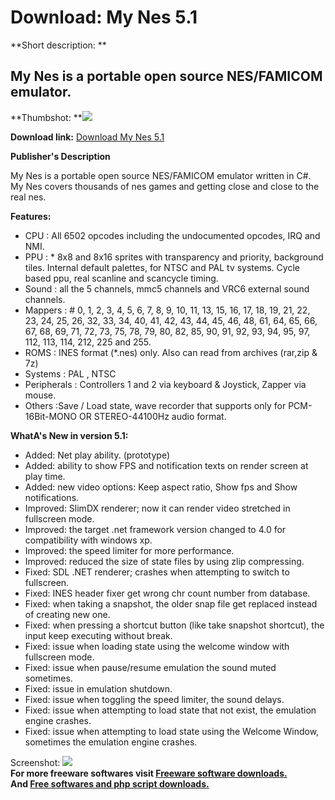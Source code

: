 # Download: My Nes 5.1

**Short description: **

## My Nes is a portable open source NES/FAMICOM emulator.

  
**Thumbshot: **![](http://www.freewarefiles.com/screenshot/my_nes_md.jpg)   
  
**Download link:** [Download My Nes 5.1](http://freesoftwares.boysofts.com/My-Nes_program_67408.html)  
  

**Publisher's Description**  
  

My Nes is a portable open source NES/FAMICOM emulator written in C#. My Nes
covers thousands of nes games and getting close and close to the real nes.

**Features:**

  * CPU : All 6502 opcodes including the undocumented opcodes, IRQ and NMI. 
  * PPU : * 8x8 and 8x16 sprites with transparency and priority, background tiles. Internal default palettes, for NTSC and PAL tv systems. Cycle based ppu, real scanline and scancycle timing. 
  * Sound : all the 5 channels, mmc5 channels and VRC6 external sound channels. 
  * Mappers : # 0, 1, 2, 3, 4, 5, 6, 7, 8, 9, 10, 11, 13, 15, 16, 17, 18, 19, 21, 22, 23, 24, 25, 26, 32, 33, 34, 40, 41, 42, 43, 44, 45, 46, 48, 61, 64, 65, 66, 67, 68, 69, 71, 72, 73, 75, 78, 79, 80, 82, 85, 90, 91, 92, 93, 94, 95, 97, 112, 113, 114, 212, 225 and 255. 
  * ROMS : INES format (*.nes) only. Also can read from archives (rar,zip & 7z) 
  * Systems : PAL , NTSC 
  * Peripherals : Controllers 1 and 2 via keyboard & Joystick, Zapper via mouse. 
  * Others :Save / Load state, wave recorder that supports only for PCM-16Bit-MONO OR STEREO-44100Hz audio format. 

**WhatA's New in version 5.1:**

  * Added: Net play ability. (prototype) 
  * Added: ability to show FPS and notification texts on render screen at play time. 
  * Added: new video options: Keep aspect ratio, Show fps and Show notifications. 
  * Improved: SlimDX renderer; now it can render video stretched in fullscreen mode. 
  * Improved: the target .net framework version changed to 4.0 for compatibility with windows xp. 
  * Improved: the speed limiter for more performance. 
  * Improved: reduced the size of state files by using zlip compressing. 
  * Fixed: SDL .NET renderer; crashes when attempting to switch to fullscreen. 
  * Fixed: INES header fixer get wrong chr count number from database. 
  * Fixed: when taking a snapshot, the older snap file get replaced instead of creating new one. 
  * Fixed: when pressing a shortcut button (like take snapshot shortcut), the input keep executing without break. 
  * Fixed: issue when loading state using the welcome window with fullscreen mode. 
  * Fixed: issue when pause/resume emulation the sound muted sometimes. 
  * Fixed: issue in emulation shutdown. 
  * Fixed: issue when toggling the speed limiter, the sound delays. 
  * Fixed: issue when attempting to load state that not exist, the emulation engine crashes. 
  * Fixed: issue when attempting to load state using the Welcome Window, sometimes the emulation engine crashes. 

  
  
Screenshot: ![](http://www.freewarefiles.com/screenshot/my_nes.jpg)  
**For more freeware softwares visit [Freeware software downloads.](http://freesoftwares.boysofts.com/)**   
**And [Free softwares and php script downloads.](http://www.boysofts.com/)**

